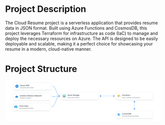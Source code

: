 # Project Description
The Cloud Resume project is a serverless application that provides resume data in JSON format. Built using Azure Functions and CosmosDB, this project leverages Terraform for infrastructure as code (IaC) to manage and deploy the necessary resources on Azure. The API is designed to be easily deployable and scalable, making it a perfect choice for showcasing your resume in a modern, cloud-native manner.


# Project Structure

![architecture](architecture.png)
